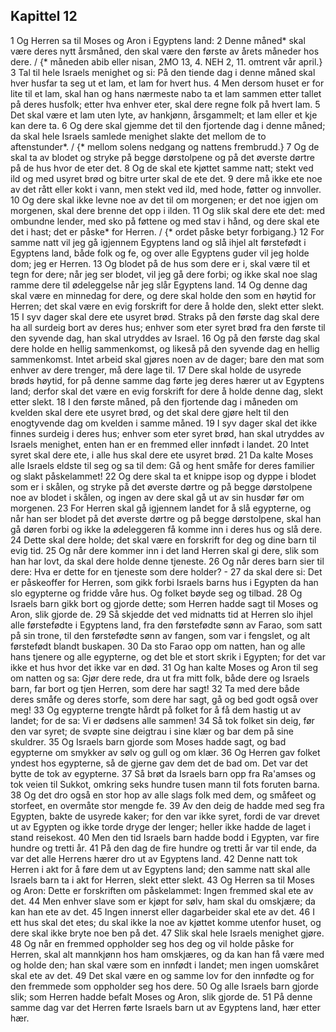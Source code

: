 ## Kapittel 12

1 Og Herren sa til Moses og Aron i Egyptens land:
2 Denne måned* skal være deres nytt årsmåned, den skal være den første av årets måneder hos dere. / {* måneden abib eller nisan, 2MO 13, 4. NEH 2, 11. omtrent vår april.}
3 Tal til hele Israels menighet og si: På den tiende dag i denne måned skal hver husfar ta seg ut et lam, et lam for hvert hus.
4 Men dersom huset er for lite til et lam, skal han og hans nærmeste nabo ta et lam sammen etter tallet på deres husfolk; etter hva enhver eter, skal dere regne folk på hvert lam.
5 Det skal være et lam uten lyte, av hankjønn, årsgammelt; et lam eller et kje kan dere ta.
6 Og dere skal gjemme det til den fjortende dag i denne måned; da skal hele Israels samlede menighet slakte det mellom de to aftenstunder*. / {* mellom solens nedgang og nattens frembrudd.}
7 Og de skal ta av blodet og stryke på begge dørstolpene og på det øverste dørtre på de hus hvor de eter det.
8 Og de skal ete kjøttet samme natt; stekt ved ild og med usyret brød og bitre urter skal de ete det.
9 dere må ikke ete noe av det rått eller kokt i vann, men stekt ved ild, med hode, føtter og innvoller.
10 Og dere skal ikke levne noe av det til om morgenen; er det noe igjen om morgenen, skal dere brenne det opp i ilden.
11 Og slik skal dere ete det: med ombundne lender, med sko på føttene og med stav i hånd, og dere skal ete det i hast; det er påske* for Herren. / {* ordet påske betyr forbigang.}
12 For samme natt vil jeg gå igjennem Egyptens land og slå ihjel alt førstefødt i Egyptens land, både folk og fe, og over alle Egyptens guder vil jeg holde dom; jeg er Herren.
13 Og blodet på de hus som dere er i, skal være til et tegn for dere; når jeg ser blodet, vil jeg gå dere forbi; og ikke skal noe slag ramme dere til ødeleggelse når jeg slår Egyptens land.
14 Og denne dag skal være en minnedag for dere, og dere skal holde den som en høytid for Herren; det skal være en evig forskrift for dere å holde den, slekt etter slekt.
15 I syv dager skal dere ete usyret brød. Straks på den første dag skal dere ha all surdeig bort av deres hus; enhver som eter syret brød fra den første til den syvende dag, han skal utryddes av Israel.
16 Og på den første dag skal dere holde en hellig sammenkomst, og likeså på den syvende dag en hellig sammenkomst. Intet arbeid skal gjøres noen av de dager; bare den mat som enhver av dere trenger, må dere lage til.
17 Dere skal holde de usyrede brøds høytid, for på denne samme dag førte jeg deres hærer ut av Egyptens land; derfor skal det være en evig forskrift for dere å holde denne dag, slekt etter slekt.
18 I den første måned, på den fjortende dag i måneden om kvelden skal dere ete usyret brød, og det skal dere gjøre helt til den enogtyvende dag om kvelden i samme måned.
19 I syv dager skal det ikke finnes surdeig i deres hus; enhver som eter syret brød, han skal utryddes av Israels menighet, enten han er en fremmed eller innfødt i landet.
20 Intet syret skal dere ete, i alle hus skal dere ete usyret brød.
21 Da kalte Moses alle Israels eldste til seg og sa til dem: Gå og hent småfe for deres familier og slakt påskelammet!
22 Og dere skal ta et knippe isop og dyppe i blodet som er i skålen, og stryke på det øverste dørtre og på begge dørstolpene noe av blodet i skålen, og ingen av dere skal gå ut av sin husdør før om morgenen.
23 For Herren skal gå igjennem landet for å slå egypterne, og når han ser blodet på det øverste dørtre og på begge dørstolpene, skal han gå døren forbi og ikke la ødeleggeren få komme inn i deres hus og slå dere.
24 Dette skal dere holde; det skal være en forskrift for deg og dine barn til evig tid.
25 Og når dere kommer inn i det land Herren skal gi dere, slik som han har lovt, da skal dere holde denne tjeneste.
26 Og når deres barn sier til dere: Hva er dette for en tjeneste som dere holder? -
27 da skal dere si: Det er påskeoffer for Herren, som gikk forbi Israels barns hus i Egypten da han slo egypterne og fridde våre hus. Og folket bøyde seg og tilbad.
28 Og Israels barn gikk bort og gjorde dette; som Herren hadde sagt til Moses og Aron, slik gjorde de.
29 Så skjedde det ved midnatts tid at Herren slo ihjel alle førstefødte i Egyptens land, fra den førstefødte sønn av Farao, som satt på sin trone, til den førstefødte sønn av fangen, som var i fengslet, og alt førstefødt blandt buskapen.
30 Da sto Farao opp om natten, han og alle hans tjenere og alle egypterne, og det ble et stort skrik i Egypten; for det var ikke et hus hvor det ikke var en død.
31 Og han kalte Moses og Aron til seg om natten og sa: Gjør dere rede, dra ut fra mitt folk, både dere og Israels barn, far bort og tjen Herren, som dere har sagt!
32 Ta med dere både deres småfe og deres storfe, som dere har sagt, gå og bed godt også over meg!
33 Og egypterne trengte hårdt på folket for å få dem hastig ut av landet; for de sa: Vi er dødsens alle sammen!
34 Så tok folket sin deig, før den var syret; de svøpte sine deigtrau i sine klær og bar dem på sine skuldrer.
35 Og Israels barn gjorde som Moses hadde sagt, og bad egypterne om smykker av sølv og gull og om klær.
36 Og Herren gav folket yndest hos egypterne, så de gjerne gav dem det de bad om. Det var det bytte de tok av egypterne.
37 Så brøt da Israels barn opp fra Ra'amses og tok veien til Sukkot, omkring seks hundre tusen mann til fots foruten barna.
38 Og det dro også en stor hop av alle slags folk med dem, og småfeet og storfeet, en overmåte stor mengde fe.
39 Av den deig de hadde med seg fra Egypten, bakte de usyrede kaker; for den var ikke syret, fordi de var drevet ut av Egypten og ikke torde dryge der lenger; heller ikke hadde de laget i stand reisekost.
40 Men den tid Israels barn hadde bodd i Egypten, var fire hundre og tretti år.
41 På den dag de fire hundre og tretti år var til ende, da var det alle Herrens hærer dro ut av Egyptens land.
42 Denne natt tok Herren i akt for å føre dem ut av Egyptens land; den samme natt skal alle Israels barn ta i akt for Herren, slekt etter slekt.
43 Og Herren sa til Moses og Aron: Dette er forskriften om påskelammet: Ingen fremmed skal ete av det.
44 Men enhver slave som er kjøpt for sølv, ham skal du omskjære; da kan han ete av det.
45 Ingen innerst eller dagarbeider skal ete av det.
46 I ett hus skal det etes; du skal ikke la noe av kjøttet komme utenfor huset, og dere skal ikke bryte noe ben på det.
47 Slik skal hele Israels menighet gjøre.
48 Og når en fremmed oppholder seg hos deg og vil holde påske for Herren, skal alt mannkjønn hos ham omskjæres, og da kan han få være med og holde den; han skal være som en innfødt i landet; men ingen uomskåret skal ete av det.
49 Det skal være en og samme lov for den innfødte og for den fremmede som oppholder seg hos dere.
50 Og alle Israels barn gjorde slik; som Herren hadde befalt Moses og Aron, slik gjorde de.
51 På denne samme dag var det Herren førte Israels barn ut av Egyptens land, hær etter hær.

